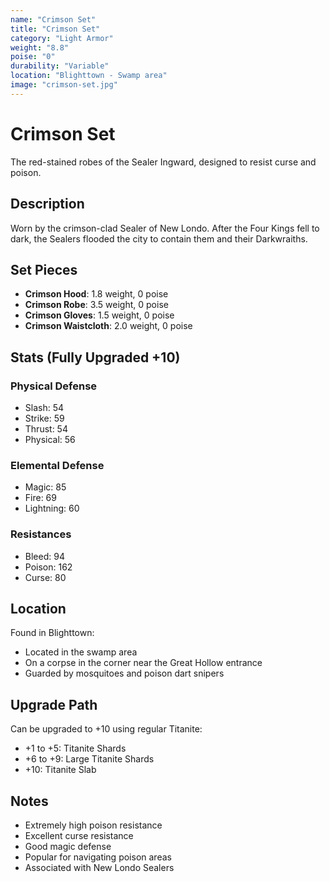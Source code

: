 ```yaml
---
name: "Crimson Set"
title: "Crimson Set"
category: "Light Armor"
weight: "8.8"
poise: "0"
durability: "Variable"
location: "Blighttown - Swamp area"
image: "crimson-set.jpg"
---
```


# Crimson Set

The red-stained robes of the Sealer Ingward, designed to resist curse and poison.

## Description

Worn by the crimson-clad Sealer of New Londo. After the Four Kings fell to dark, the Sealers flooded the city to contain them and their Darkwraiths.

## Set Pieces

- **Crimson Hood**: 1.8 weight, 0 poise
- **Crimson Robe**: 3.5 weight, 0 poise
- **Crimson Gloves**: 1.5 weight, 0 poise
- **Crimson Waistcloth**: 2.0 weight, 0 poise

## Stats (Fully Upgraded +10)

### Physical Defense
- Slash: 54
- Strike: 59
- Thrust: 54
- Physical: 56

### Elemental Defense
- Magic: 85
- Fire: 69
- Lightning: 60

### Resistances
- Bleed: 94
- Poison: 162
- Curse: 80

## Location

Found in Blighttown:
- Located in the swamp area
- On a corpse in the corner near the Great Hollow entrance
- Guarded by mosquitoes and poison dart snipers

## Upgrade Path

Can be upgraded to +10 using regular Titanite:
- +1 to +5: Titanite Shards
- +6 to +9: Large Titanite Shards
- +10: Titanite Slab

## Notes

- Extremely high poison resistance
- Excellent curse resistance
- Good magic defense
- Popular for navigating poison areas
- Associated with New Londo Sealers